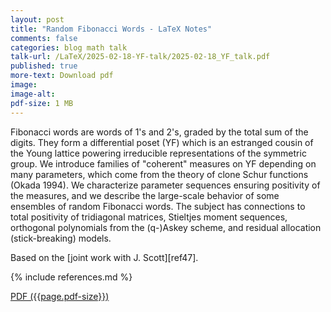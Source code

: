 ```yaml
---
layout: post
title: "Random Fibonacci Words - LaTeX Notes"
comments: false
categories: blog math talk
talk-url: /LaTeX/2025-02-18-YF-talk/2025-02-18_YF_talk.pdf
published: true
more-text: Download pdf
image:
image-alt:
pdf-size: 1 MB
---
```


Fibonacci words are words of 1's and 2's, graded by the total sum of the digits. They form a differential poset (YF) which is an estranged cousin of the Young lattice powering irreducible representations of the symmetric group. We introduce families of "coherent" measures on YF depending on many parameters, which come from the theory of clone Schur functions (Okada 1994). We characterize parameter sequences ensuring positivity of the measures, and we describe the large-scale behavior of some ensembles of random Fibonacci words. The subject has connections to total positivity of tridiagonal matrices, Stieltjes moment sequences, orthogonal polynomials from the (q-)Askey scheme, and residual allocation (stick-breaking) models.

Based on the [joint work with J. Scott][ref47].

{% include references.md %}

<!--more-->

<a href="{{ page.talk-url | replace: '__STORAGE_URL__', site.storage_url}}" target="_blank">PDF ({{page.pdf-size}})</a>
